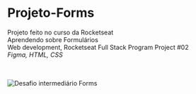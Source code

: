 # Projeto-Forms
Projeto feito no curso da Rocketseat</br>
Aprendendo sobre Formulários</br>
Web development, Rocketseat Full Stack Program Project #02</br> *Figma, HTML, CSS*</br></br></br>

![Desafio intermediário Forms](https://user-images.githubusercontent.com/63685613/236646685-1ad6c147-f766-418c-b504-1d81b565fb85.png)
